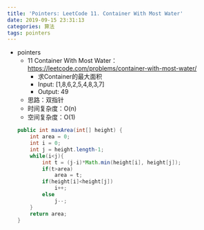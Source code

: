 ```yaml
---
title: 'Pointers: LeetCode 11. Container With Most Water'
date: 2019-09-15 23:31:13
categories: 算法
tags: pointers
---
```

- pointers
    - 11 Container With Most Water：https://leetcode.com/problems/container-with-most-water/ 
        - 求Container的最大面积
        - Input: [1,8,6,2,5,4,8,3,7]
        - Output: 49
        <!-- more -->
    - 思路：双指针
    - 时间复杂度：O(n)
    - 空间复杂度：O(1)
    ```java
    public int maxArea(int[] height) {
        int area = 0;
        int i = 0;
        int j = height.length-1;
        while(i<j){
            int t = (j-i)*Math.min(height[i], height[j]);
            if(t>area)
                area = t;
            if(height[i]<height[j])
                i++;
            else
                j--;
        }
        return area;
    }
    ```